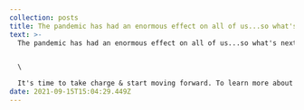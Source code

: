 ```yaml
---
collection: posts
title: The pandemic has had an enormous effect on all of us...so what's next?
text: >-
  The pandemic has had an enormous effect on all of us...so what's next?


  \

  It's time to take charge & start moving forward. To learn more about how you can lead a new life and work, or become a better leader, go here:
date: 2021-09-15T15:04:29.449Z
---
```

